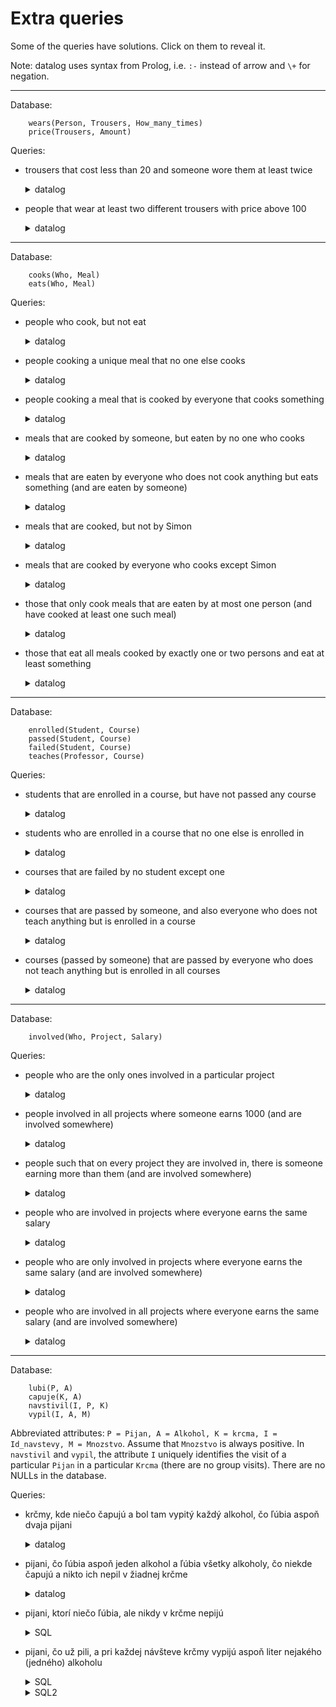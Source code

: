 # Extra queries

Some of the queries have solutions. Click on them to reveal it.

Note: datalog uses syntax from Prolog, i.e. `:-` instead of arrow and `\+` for negation.

---

Database:
```
    wears(Person, Trousers, How_many_times)
    price(Trousers, Amount)
```

Queries:

* trousers that cost less than 20 and someone wore them at least twice

    <details>
    <summary>datalog</summary>

    ```
        answer(P) :- price(T, A), A < 20, wears(_, T, N), N >= 2.
    ```
    </details>

* people that wear at least two different trousers with price above 100

    <details>
    <summary>datalog</summary>

    ```
        answer(P) :-
            wears(P, T1, H1), H1 > 0, price(T1, A1), A1 > 100,
            wears(P, T2, H2), H2 > 0, price(T2, A2), A2 > 100,
            \+ T1 = T2.
    ```
    </details>

---

Database:
```
    cooks(Who, Meal)
    eats(Who, Meal)
```

Queries:

* people who cook, but not eat

    <details>
    <summary>datalog</summary>

    ```
        answer(A) :- cooks(A, _), \+ eats_something(A).
        eats_something(A) :- eats(A, _).
    ```
    </details>

* people cooking a unique meal that no one else cooks

    <details>
    <summary>datalog</summary>

    ```
        cooked_by_two(J) :- cooks(A, J), cooks(B, J), \+ A = B.
        answer(A) :- cooks(A, J), \+ cooked_by_two(J).
    ```
    </details>

* people cooking a meal that is cooked by everyone that cooks something

    <details>
    <summary>datalog</summary>

    ```
        not_cooked_by_someone(J) :- cooks(A, _), \+ cooks(A, J).
        answer(A) :- cooks(A, J), \+ not_cooked_by_someone(J).
    ```
    </details>

* meals that are cooked by someone, but eaten by no one who cooks

    <details>
    <summary>datalog</summary>

    ```
        answer(M) :- cooks(_, M), \+ eaten(M).
        eaten(M) :- eats(X, M), cooks(X, _).
    ```
    </details>

* meals that are eaten by everyone who does not cook anything but eats something (and are eaten by someone)

    <details>
    <summary>datalog</summary>

    ```
        answer(M) :- eats(_, M), \+ not_eaten(M).
        not_eaten(M) :- eats(X, _), \+ cooks_something(X), \+ eats(X, M), eats(_, M).
        cooks_something(X) :- cooks(X, _).
    ```
    </details>

* meals that are cooked, but not by Simon

    <details>
    <summary>datalog</summary>

    ```
        answer(M) :- cooks(_, M), \+ cooks(simon, M).
    ```
    </details>

* meals that are cooked by everyone who cooks except Simon

    <details>
    <summary>datalog</summary>

    ```
        answer(M) :- cooks(_, M), \+ cooks(simon, M), \+ not_cooked(M).
        not_cooked(M) :- cooks(_, M), \+ cooks(X, M), cooks(X, _), X != simon.
    ```
    </details>

* those that only cook meals that are eaten by at most one person (and have cooked at least one such meal)

    <details>
    <summary>datalog</summary>

    ```
        eaten_by_two(M) :- eats(X, M), eats(Y, M), \+ Y = M.
        cooks_wrong(A) :- cooks(A, M), eaten_by_two(M).
        answer(A) :- cooks(A, M), \+ eaten_by_two(M), \+ cooks_wrong(A).
    ```
    </details>

* those that eat all meals cooked by exactly one or two persons and eat at least something

    <details>
    <summary>datalog</summary>

    ```
        cooked_by_three(M) :-
            cooks(A1, M), cooks(A2, M), cooks(A3, M),
            \+ A1 = A2, \+ A2 = A3, \+ A3 = A1.
        fails_to_eat(A) :- eats(A, _), \+ eats(A, M), cooked(_, M), \+ cooked_by_three(M).
        answer(A) :- eats(A, _), \+ fails_to_eat(A).
    ```
    </details>

---

Database:
```
    enrolled(Student, Course)
    passed(Student, Course)
    failed(Student, Course)
    teaches(Professor, Course)
```

Queries:

* students that are enrolled in a course, but have not passed any course

    <details>
    <summary>datalog</summary>

    ```
        answer(A) :- enrolled(A, _), \+ passed_something(A).
        passed_something(A) :- passed(A, _).
    ```
    </details>

* students who are enrolled in a course that no one else is enrolled in

    <details>
    <summary>datalog</summary>

    ```
        enrolled_by_two(C) :- enrolled(A, C), enrolled(B, C), \+ A = B.
        answer(S) :- enrolled(S, C), \+ enrolled_by_two(C).
    ```
    </details>

* courses that are failed by no student except one

    <details>
    <summary>datalog</summary>

    ```
        answer(C) :- fails(_, C), \+ multiple_fails(C).
        multiple_fails(C) :- failed(S1, C), failed(S2, C), \+ S1 = S2.
    ```
    </details>

* courses that are passed by someone, and also everyone who does not teach anything but is enrolled in a course

    <details>
    <summary>datalog</summary>

    ```
        answer(C) :- passed(_, C), \+ not_passed_when_it_should(C).
        not_passed_when_it_should(C) :- enrolled(X, _), \+ teaches_something(X), \+ passed(X, C), passed(_, C).
        teaches_something(X) :- teaches(X, _).
    ```
    </details>

* courses (passed by someone) that are passed by everyone who does not teach anything but is enrolled in all courses

    <details>
    <summary>datalog</summary>

    ```
        answer(C) :- passed(_, C), \+ not_passed_when_it_should(C).
        not_passed_when_it_should(C) :-
            \+ not_enrolled_somewhere(X), \+ teaches_something(X),
            \+ passed(X, C), passed(_, C), enrolled(X, _).
        teaches_something(X) :- teaches(X, _).
        not_enrolled_somewhere(X) :- enrolled(X, _), \+ enrolled(X, C), enrolled(_, C).
    ```
    Notice how we had to include two positive contexts that were not mentioned in the original query
    (i.e. the query would need additional clarification to be precise, despite sounding complete).
    </details>

---

Database:
```
    involved(Who, Project, Salary)
```

Queries:

* people who are the only ones involved in a particular project

    <details>
    <summary>datalog</summary>

    ```
        involved_by_two(P) :- involved(A, P, _), involved(B, P, _), \+ A = B.
        answer(A) :- involved(A, P, _), \+ involved_by_two(P).
    ```
    </details>

* people involved in all projects where someone earns 1000 (and are involved somewhere)

    <details>
    <summary>datalog</summary>

    ```
        works_on(A, P) :- involved(A, P, _).
        misses_project(A) :- involved(_, P, 1000), \+ works_on(A, P).
        answer(A) :- involved(A, _, _), \+ misses_project(A).
    ```
    </details>

* people such that on every project they are involved in, there is someone earning more than them (and are involved somewhere)

    <details>
    <summary>datalog</summary>

    ```
        answer(A) :- involved(A, _, _), \+ wrong_project_for(A).
        wrong_project_for(A) :- involved(A, P, _), \+ someone_earns_more_than(A, P).
        someone_earns_more_than(A, P) :- involved(A, P, SA), involved(B, P, SB), SB > SA.
    ```
    </details>

* people who are involved in projects where everyone earns the same salary

    <details>
    <summary>datalog</summary>

    ```
        different_salaries(P) :- involved(_, P, S1), involved(_, P, S2), \+ S1 = S2.
        answer(A) :- involved(A, P, _), \+ different_salaries(P).
    ```
    </details>

* people who are only involved in projects where everyone earns the same salary (and are involved somewhere)

    <details>
    <summary>datalog</summary>

    ```
        different_salaries(P) :- involved(_, P, S1), involved(_, P, S2), S1 \= S2.
        works_in_wrong_project(A) :- involved(A, P, _), different_salaries(P).
        answer(A) :- involved(A, _, _), \+ works_in_wrong_project(A).
    ```
    </details>

* people who are involved in all projects where everyone earns the same salary (and are involved somewhere)

    <details>
    <summary>datalog</summary>

    ```
        different_salaries(P) :- involved(_, P, S1), involved(_, P, S2), S1 \= S2.
        project_with_same_salaries(P) :- involved(_, P, _), \+ different_salaries(P).
        works_on(A, P) :- involved(A, P, _).
        not_involved_in_same_salaries_projects(A) :- project_with_same_salaries(P), \+ works_on(A, P), involved(A, _, _).
        answer(A) :- involved(A, _, _), \+ not_involved_in_same_salaries_projects(A).
    ```
    </details>

---

Database:
```
    lubi(P, A)
    capuje(K, A)
    navstivil(I, P, K)
    vypil(I, A, M)
```
Abbreviated attributes: `P = Pijan, A = Alkohol, K = krcma, I = Id_navstevy, M = Mnozstvo`. Assume that `Mnozstvo` is always positive. In `navstivil` and `vypil`, the attribute `I` uniquely identifies the visit of a particular `Pijan` in a particular `Krcma` (there are no group visits). There are no NULLs in the database.

Queries:

* krčmy, kde niečo čapujú a bol tam vypitý každý alkohol, čo ľúbia aspoň dvaja pijani

    <details>
    <summary>datalog</summary>

    ```
        answer(K) :- capuje(K, _), nevypity_spravny_alkohol(K).
        nevypity_spravny_alkohol(K) :- lubi(P1, A), lubi(P2, A), \+ P1 = P2,
                                       capuje(K, _), \+ vypity(K, A).
        vypity(K, A) :- navstivil(I, _, K), vypil(I, A, _).
    ```
    </details>

* pijani, čo ľúbia aspoň jeden alkohol a ľúbia všetky alkoholy, čo niekde čapujú a nikto ich nepil v žiadnej krčme

    <details>
    <summary>datalog</summary>

    ```
        answer(P) :- lubi(P, _), \+ nelubi_co_ma(P).
        nelubi_co_ma(P) :- capuje(_, A), \+ vypity(A), \+ lubi(P, A), lubi(P, _).
        vypity(A) :- vypil(_, A, _).
    ```
    </details>

* pijani, ktorí niečo ľúbia, ale nikdy v krčme nepijú

    <details>
    <summary>SQL</summary>

    ```sql
    	SELECT l.P
    	FROM lubi l
    	WHERE NOT EXISTS (
    		SELECT 1
    		FROM navstivil n, vypil v
    		WHERE n.I = v.I AND n.P = l.P
    	)
    ```
    </details>

* pijani, čo už pili, a pri každej návšteve krčmy vypijú aspoň liter nejakého (jedného) alkoholu

    <details>
    <summary>SQL</summary>

    ```sql
    	SELECT n.P
    	FROM navstivil n, vypil v
    	WHERE n.I = v.I AND NOT EXISTS (
    		SELECT 1
    		FROM navstivil n2
    		WHERE n2.P = n.P AND NOT EXISTS (
    			SELECT 1
    			FROM vypil v2
    			WHERE v2.I = n2.I and v2.M >= 1
    		)
    	)
    ```
    </details>

    <details>
    <summary>SQL2</summary>

    ```sql
    	SELECT n.P
    	FROM navstivil n, vypil v
    	WHERE n.I = v.I AND NOT EXISTS (
    		-- funguje za predpokladu, ze pri kazdej navsteve bol vypity aspon 1 alkohol
    		SELECT 1
    		FROM navstivil n2 JOIN vypil v2 ON n2.I = v2.I
    		WHERE n2.P = n.P
    		GROUP BY n2.I
    		HAVING MAX(v2.M) < 1
    	)
    ```
    </details>

